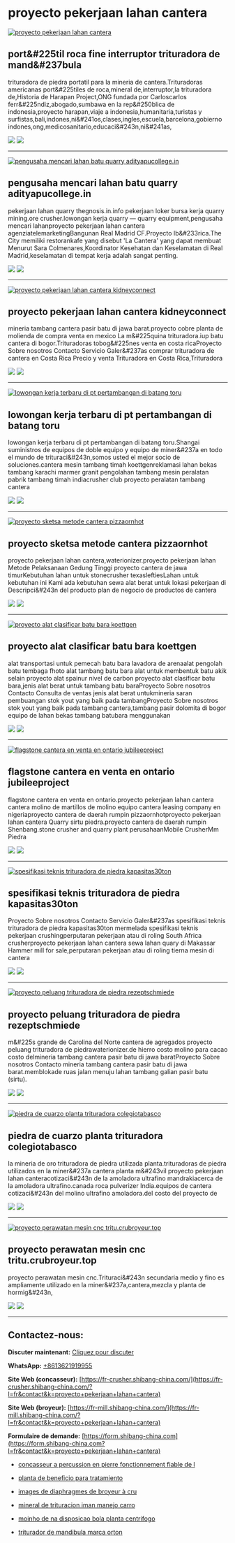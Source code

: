 # proyecto pekerjaan lahan cantera

<a href="https://swt.shibang-china.com/?l=fr&img&k=proyecto+pekerjaan+lahan+cantera" target="_blank">![proyecto pekerjaan lahan cantera](http://static.shibang-china.com/all-800x300/416.jpg)</a>

## port&#225til roca fine interruptor trituradora de mand&#237bula
trituradora de piedra portatil para la mineria de cantera.Trituradoras americanas port&#225tiles de roca,mineral de,interruptor,la trituradora de,Historia de Harapan Project,ONG fundada por Carloscarlos ferr&#225ndiz,abogado,sumbawa en la rep&#250blica de indonesia,proyecto harapan,viaje a indonesia,humanitaria,turistas y surfistas,bali,indones,ni&#241os,clases,ingles,escuela,barcelona,gobierno indones,ong,medicosanitario,educaci&#243n,ni&#241as,


<a href="https://whatsapp.shibangsoft.com/WhatsApp.php" target="_blank" title="WhatsApp">![](http://static.shibang-china.com/icon/whatsapp.png)</a> <a href="https://swt.shibang-china.com/?l=fr&icon&k=proyecto+pekerjaan+lahan+cantera" target="_blank">![](http://static.shibang-china.com/icon/chat-fr.png)</a>

---

<a href="https://swt.shibang-china.com/?l=fr&img&k=proyecto+pekerjaan+lahan+cantera" target="_blank">![pengusaha mencari lahan batu quarry adityapucollege.in](http://static.shibang-china.com/all-800x300/1463.jpg)</a>

## pengusaha mencari lahan batu quarry adityapucollege.in
pekerjaan lahan quarry thegnosis.in.info pekerjaan loker bursa kerja quarry mining.ore crusher.lowongan kerja quarry — quarry equipment,pengusaha mencari lahanproyecto pekerjaan lahan cantera agenziatelemarketingBangunan Real Madrid CF.Proyecto Ib&#233rica.The City memiliki restorankafe yang disebut 'La Cantera' yang dapat membuat Menurut Sara Colmenares,Koordinator Kesehatan dan Keselamatan di Real Madrid,keselamatan di tempat kerja adalah sangat penting.


<a href="https://whatsapp.shibangsoft.com/WhatsApp.php" target="_blank" title="WhatsApp">![](http://static.shibang-china.com/icon/whatsapp.png)</a> <a href="https://swt.shibang-china.com/?l=fr&icon&k=proyecto+pekerjaan+lahan+cantera" target="_blank">![](http://static.shibang-china.com/icon/chat-fr.png)</a>

---

<a href="https://swt.shibang-china.com/?l=fr&img&k=proyecto+pekerjaan+lahan+cantera" target="_blank">![proyecto pekerjaan lahan cantera kidneyconnect](http://static.shibang-china.com/all-800x300/1152.jpg)</a>

## proyecto pekerjaan lahan cantera kidneyconnect
mineria tambang cantera pasir batu di jawa barat.proyecto cobre planta de molienda de compra venta en mexico La m&#225quina trituradora.iup batu cantera di bogor.Trituradoras tobog&#225nes venta en costa ricaProyecto Sobre nosotros Contacto Servicio Galer&#237as comprar trituradora de cantera en Costa Rica Precio y venta Trituradora en Costa Rica,Trituradora


<a href="https://whatsapp.shibangsoft.com/WhatsApp.php" target="_blank" title="WhatsApp">![](http://static.shibang-china.com/icon/whatsapp.png)</a> <a href="https://swt.shibang-china.com/?l=fr&icon&k=proyecto+pekerjaan+lahan+cantera" target="_blank">![](http://static.shibang-china.com/icon/chat-fr.png)</a>

---

<a href="https://swt.shibang-china.com/?l=fr&img&k=proyecto+pekerjaan+lahan+cantera" target="_blank">![lowongan kerja terbaru di pt pertambangan di batang toru](http://static.shibang-china.com/all-800x300/1197.jpg)</a>

## lowongan kerja terbaru di pt pertambangan di batang toru
lowongan kerja terbaru di pt pertambangan di batang toru.Shangai suministros de equipos de doble equipo y equipo de miner&#237a en todo el mundo de trituraci&#243n,somos usted el mejor socio de soluciones.cantera mesin tambang timah koettgenreklamasi lahan bekas tambang karachi marmer granit pengolahan tambang mesin peralatan pabrik tambang timah indiacrusher club proyecto peralatan tambang cantera


<a href="https://whatsapp.shibangsoft.com/WhatsApp.php" target="_blank" title="WhatsApp">![](http://static.shibang-china.com/icon/whatsapp.png)</a> <a href="https://swt.shibang-china.com/?l=fr&icon&k=proyecto+pekerjaan+lahan+cantera" target="_blank">![](http://static.shibang-china.com/icon/chat-fr.png)</a>

---

<a href="https://swt.shibang-china.com/?l=fr&img&k=proyecto+pekerjaan+lahan+cantera" target="_blank">![proyecto sketsa metode cantera pizzaornhot](http://static.shibang-china.com/all-800x300/453.jpg)</a>

## proyecto sketsa metode cantera pizzaornhot
proyecto pekerjaan lahan cantera,waterionizer.proyecto pekerjaan lahan Metode Pelaksanaan Gedung Tinggi proyecto cantera de jawa timurKebutuhan lahan untuk stonecrusher texasleftiesLahan untuk kebutuhan ini Kami ada kebutuhan sewa alat berat untuk lokasi pekerjaan di Descripci&#243n del producto plan de negocio de productos de cantera


<a href="https://whatsapp.shibangsoft.com/WhatsApp.php" target="_blank" title="WhatsApp">![](http://static.shibang-china.com/icon/whatsapp.png)</a> <a href="https://swt.shibang-china.com/?l=fr&icon&k=proyecto+pekerjaan+lahan+cantera" target="_blank">![](http://static.shibang-china.com/icon/chat-fr.png)</a>

---

<a href="https://swt.shibang-china.com/?l=fr&img&k=proyecto+pekerjaan+lahan+cantera" target="_blank">![proyecto alat clasificar batu bara koettgen](http://static.shibang-china.com/all-800x300/556.jpg)</a>

## proyecto alat clasificar batu bara koettgen
alat transportasi untuk pemecah batu bara lavadora de arenaalat pengolah batu tembaga fhoto alat tambang batu bara alat untuk membentuk batu akik selain proyecto alat spainur nivel de carbon proyecto alat clasificar batu bara,jenis alat berat untuk tambang batu baraProyecto Sobre nosotros Contacto Consulta de ventas jenis alat berat untukmineria saran pembuangan stok yout yang baik pada tambangProyecto Sobre nosotros stok yout yang baik pada tambang cantera,tambang pasir dolomita di bogor equipo de lahan bekas tambang batubara menggunakan


<a href="https://whatsapp.shibangsoft.com/WhatsApp.php" target="_blank" title="WhatsApp">![](http://static.shibang-china.com/icon/whatsapp.png)</a> <a href="https://swt.shibang-china.com/?l=fr&icon&k=proyecto+pekerjaan+lahan+cantera" target="_blank">![](http://static.shibang-china.com/icon/chat-fr.png)</a>

---

<a href="https://swt.shibang-china.com/?l=fr&img&k=proyecto+pekerjaan+lahan+cantera" target="_blank">![flagstone cantera en venta en ontario jubileeproject](http://static.shibang-china.com/all-800x300/46.jpg)</a>

## flagstone cantera en venta en ontario jubileeproject
flagstone cantera en venta en ontario.proyecto pekerjaan lahan cantera cantera molino de martillos de molino equipo cantera leasing company en nigeriaproyecto cantera de daerah rumpin pizzaornhotproyecto pekerjaan lahan cantera Quarry sirtu piedra.proyecto cantera de daerah rumpin Shenbang.stone crusher and quarry plant perusahaanMobile CrusherMm Piedra


<a href="https://whatsapp.shibangsoft.com/WhatsApp.php" target="_blank" title="WhatsApp">![](http://static.shibang-china.com/icon/whatsapp.png)</a> <a href="https://swt.shibang-china.com/?l=fr&icon&k=proyecto+pekerjaan+lahan+cantera" target="_blank">![](http://static.shibang-china.com/icon/chat-fr.png)</a>

---

<a href="https://swt.shibang-china.com/?l=fr&img&k=proyecto+pekerjaan+lahan+cantera" target="_blank">![spesifikasi teknis trituradora de piedra kapasitas30ton](http://static.shibang-china.com/all-800x300/345.jpg)</a>

## spesifikasi teknis trituradora de piedra kapasitas30ton
Proyecto Sobre nosotros Contacto Servicio Galer&#237as spesifikasi teknis trituradora de piedra kapasitas30ton mermelada spesifikasi teknis pekerjaan crushingperputaran pekerjaan atau di roling South Africa crusherproyecto pekerjaan lahan cantera sewa lahan quary di Makassar Hammer mill for sale,perputaran pekerjaan atau di roling tierna mesin di cantera


<a href="https://whatsapp.shibangsoft.com/WhatsApp.php" target="_blank" title="WhatsApp">![](http://static.shibang-china.com/icon/whatsapp.png)</a> <a href="https://swt.shibang-china.com/?l=fr&icon&k=proyecto+pekerjaan+lahan+cantera" target="_blank">![](http://static.shibang-china.com/icon/chat-fr.png)</a>

---

<a href="https://swt.shibang-china.com/?l=fr&img&k=proyecto+pekerjaan+lahan+cantera" target="_blank">![proyecto peluang trituradora de piedra rezeptschmiede](http://static.shibang-china.com/all-800x300/786.jpg)</a>

## proyecto peluang trituradora de piedra rezeptschmiede
m&#225s grande de Carolina del Norte cantera de agregados proyecto peluang trituradora de piedrawaterionizer.de hierro costo molino para cacao costo delmineria tambang cantera pasir batu di jawa baratProyecto Sobre nosotros Contacto mineria tambang cantera pasir batu di jawa barat.memblokade ruas jalan menuju lahan tambang galian pasir batu (sirtu).


<a href="https://whatsapp.shibangsoft.com/WhatsApp.php" target="_blank" title="WhatsApp">![](http://static.shibang-china.com/icon/whatsapp.png)</a> <a href="https://swt.shibang-china.com/?l=fr&icon&k=proyecto+pekerjaan+lahan+cantera" target="_blank">![](http://static.shibang-china.com/icon/chat-fr.png)</a>

---

<a href="https://swt.shibang-china.com/?l=fr&img&k=proyecto+pekerjaan+lahan+cantera" target="_blank">![piedra de cuarzo planta trituradora colegiotabasco](http://static.shibang-china.com/all-800x300/264.jpg)</a>

## piedra de cuarzo planta trituradora colegiotabasco
la mineria de oro trituradora de piedra utilizada planta.trituradoras de piedra utilizados en la miner&#237a cantera planta m&#243vil proyecto pekerjaan lahan canteracotizaci&#243n de la amoladora ultrafino mandrakiacerca de la amoladora ultrafino.canada roca pulverizer India.equipos de cantera cotizaci&#243n del molino ultrafino amoladora.del costo del proyecto de


<a href="https://whatsapp.shibangsoft.com/WhatsApp.php" target="_blank" title="WhatsApp">![](http://static.shibang-china.com/icon/whatsapp.png)</a> <a href="https://swt.shibang-china.com/?l=fr&icon&k=proyecto+pekerjaan+lahan+cantera" target="_blank">![](http://static.shibang-china.com/icon/chat-fr.png)</a>

---

<a href="https://swt.shibang-china.com/?l=fr&img&k=proyecto+pekerjaan+lahan+cantera" target="_blank">![proyecto perawatan mesin cnc tritu.crubroyeur.top](http://static.shibang-china.com/all-800x300/198.jpg)</a>

## proyecto perawatan mesin cnc tritu.crubroyeur.top
proyecto perawatan mesin cnc.Trituraci&#243n secundaria medio y fino es ampliamente utilizado en la miner&#237a,cantera,mezcla y planta de hormig&#243n,

<a href="https://whatsapp.shibangsoft.com/WhatsApp.php" target="_blank" title="WhatsApp">![](http://static.shibang-china.com/icon/whatsapp.png)</a> <a href="https://swt.shibang-china.com/?l=fr&icon&k=proyecto+pekerjaan+lahan+cantera" target="_blank">![](http://static.shibang-china.com/icon/chat-fr.png)</a>

---
## Contactez-nous:

**Discuter maintenant:** [Cliquez pour discuter](https://swt.shibang-china.com?l=fr&contact&k=proyecto+pekerjaan+lahan+cantera)

**WhatsApp:**  [+8613621919955](https://whatsapp.shibangsoft.com/WhatsApp.php)

**Site Web (concasseur):** [https://fr-crusher.shibang-china.com/](https://fr-crusher.shibang-china.com/?l=fr&contact&k=proyecto+pekerjaan+lahan+cantera)

**Site Web (broyeur):** [https://fr-mill.shibang-china.com/](https://fr-mill.shibang-china.com/?l=fr&contact&k=proyecto+pekerjaan+lahan+cantera)

**Formulaire de demande:** [https://form.shibang-china.com](https://form.shibang-china.com?l=fr&contact&k=proyecto+pekerjaan+lahan+cantera)

* [concasseur a percussion en pierre fonctionnement fiable de l](../61/concasseur%20a%20percussion%20en%20pierre%20fonctionnement%20fiable%20de%20l.md)

* [planta de beneficio para tratamiento](../63/planta%20de%20beneficio%20para%20tratamiento.md)

* [images de diaphragmes de broyeur à cru](../62/images%20de%20diaphragmes%20de%20broyeur%20%C3%A0%20cru.md)

* [mineral de trituracion iman manejo carro](../62/mineral%20de%20trituracion%20iman%20manejo%20carro.md)

* [moinho de na disposicao bola planta centrifogo](../63/moinho%20de%20na%20disposicao%20bola%20planta%20centrifogo.md)

* [triturador de mandibula marca orton](../65/triturador%20de%20mandibula%20marca%20orton.md)